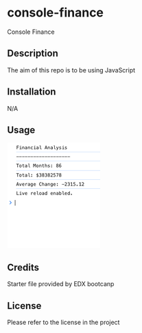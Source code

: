 # console-finance
Console Finance

## Description

The aim of this repo is to be using JavaScript

## Installation

N/A

## Usage
![alt text](images/Pict-1.png)

## Credits

Starter file provided by EDX bootcanp

## License

Please refer to the license in the project
